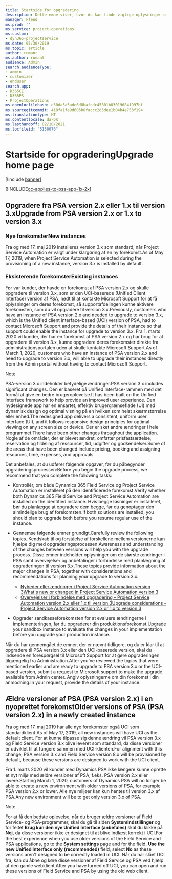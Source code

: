 ```yaml
---
title: Startside for opgradering
description: Dette emne viser, hvor du kan finde vigtige oplysninger om de nye og ændrede funktioner i Dynamics 365 Project Service Automation og processen for opgradering til den nyeste version.
manager: kfend
ms.prod: ''
ms.service: project-operations
ms.custom:
- dyn365-projectservice
ms.date: 05/30/2019
ms.topic: article
author: rumant
ms.author: rumant
audience: Admin
search.audienceType:
- admin
- customizer
- enduser
search.app:
- D365CE
- D365PS
- ProjectOperations
ms.openlocfilehash: e30da3a5ade6d8bafcdc45801b830196841997bf
ms.sourcegitcommit: 418fa1fe9d605b8faccc2d5dee1b04b4e753f194
ms.translationtype: HT
ms.contentlocale: da-DK
ms.lasthandoff: 02/10/2021
ms.locfileid: "5150076"
---
```

# <a name="upgrade-home-page"></a><span data-ttu-id="ee639-103">Startside for opgradering</span><span class="sxs-lookup"><span data-stu-id="ee639-103">Upgrade home page</span></span>

[!include [banner](../includes/psa-now-project-operations.md)]

[!INCLUDE[cc-applies-to-psa-app-1x-2x](../includes/cc-applies-to-psa-app-1x-2x.md)]

## <a name="upgrade-from-psa-version-2x-or-1x-to-version-3x"></a><span data-ttu-id="ee639-104">Opgradere fra PSA version 2.x eller 1.x til version 3.x</span><span class="sxs-lookup"><span data-stu-id="ee639-104">Upgrade from PSA version 2.x or 1.x to version 3.x</span></span>

### <a name="new-instances"></a><span data-ttu-id="ee639-105">Nye forekomster</span><span class="sxs-lookup"><span data-stu-id="ee639-105">New instances</span></span>

<span data-ttu-id="ee639-106">Fra og med 17. maj 2019 installeres version 3.x som standard, når Project Service Automation er valgt under klargøring af en ny forekomst.</span><span class="sxs-lookup"><span data-stu-id="ee639-106">As of May 17, 2019, when Project Service Automation is selected during the provisioning of a new instance, version 3.x is installed by default.</span></span>

### <a name="existing-instances"></a><span data-ttu-id="ee639-107">Eksisterende forekomster</span><span class="sxs-lookup"><span data-stu-id="ee639-107">Existing instances</span></span>

<span data-ttu-id="ee639-108">Før var kunder, der havde en forekomst af PSA version 2.x og skulle opgradere til version 3.x, som er den UCI-baserede (Unified Client Interface) version af PSA, nødt til at kontakte Microsoft Support for at få oplysninger om deres forekomst, så supportafdelingen kunne aktivere forekomsten, som du vil opgradere til version 3.x.</span><span class="sxs-lookup"><span data-stu-id="ee639-108">Previously, customers who have an instance of PSA version 2.x and needed to upgrade to version 3.x, which is the Unified client interface-based (UCI) version of PSA, had to contact Microsoft Support and provide the details of their instance so that support could enable the instance for upgrade to version 3.x.</span></span> <span data-ttu-id="ee639-109">Fra 1. marts 2020 vil kunder, der har en forekomst af PSA version 2.x og har brug for at opgradere til version 3.x, kunne opgradere deres forekomster direkte fra administrationsportalen uden at skulle kontakte Microsoft Support.</span><span class="sxs-lookup"><span data-stu-id="ee639-109">As of March 1, 2020, customers who have an instance of PSA version 2.x and need to upgrade to version 3.x, will able to upgrade their instances directly from the Admin portal without having to contact Microsoft Support.</span></span>  

> [!NOTE]
> <span data-ttu-id="ee639-110">PSA-version 3.x indeholder betydelige ændringer.</span><span class="sxs-lookup"><span data-stu-id="ee639-110">PSA version 3.x includes significant changes.</span></span> <span data-ttu-id="ee639-111">Den er baseret på Unified Interface-rammen med det formål at give en bedre brugeroplevelse.</span><span class="sxs-lookup"><span data-stu-id="ee639-111">It has been built on the Unified Interface framework to help provide an improved user experience.</span></span> <span data-ttu-id="ee639-112">Den nydesignede app har en ensartet, effektiv brugergrænseflade (UI) med dynamisk design og optimal visning på en hvilken som helst skærmstørrelse eller enhed.</span><span class="sxs-lookup"><span data-stu-id="ee639-112">The redesigned app delivers a consistent, uniform user interface (UI), and it follows responsive design principles for optimal viewing on any screen size or device.</span></span> <span data-ttu-id="ee639-113">Der er sket andre ændringer i hele programmet.</span><span class="sxs-lookup"><span data-stu-id="ee639-113">There have been other changes throughout the application.</span></span> <span data-ttu-id="ee639-114">Nogle af de områder, der er blevet ændret, omfatter prisfastsættelse, reservation og tildeling af ressourcer, tid, udgifter og godkendelser.</span><span class="sxs-lookup"><span data-stu-id="ee639-114">Some of the areas that have been changed include pricing, booking and assigning resources, time, expenses, and approvals.</span></span>

<span data-ttu-id="ee639-115">Det anbefales, at du udfører følgende opgaver, før du påbegynder opgraderingsprocessen:</span><span class="sxs-lookup"><span data-stu-id="ee639-115">Before you begin the upgrade process, we recommend that you complete the following tasks:</span></span>

- <span data-ttu-id="ee639-116">Kontrollér, om både Dynamics 365 Field Service og Project Service Automation er installeret på den identificerede forekomst.</span><span class="sxs-lookup"><span data-stu-id="ee639-116">Verify whether both Dynamics 365 Field Service and Project Service Automation are installed on the identified instance.</span></span> <span data-ttu-id="ee639-117">Hvis begge løsninger er installeret, bør du planlægge at opgradere dem begge, før du genoptager den almindelige brug af forekomsten.</span><span class="sxs-lookup"><span data-stu-id="ee639-117">If both solutions are installed, you should plan to upgrade both before you resume regular use of the instance.</span></span>
- <span data-ttu-id="ee639-118">Gennemse følgende emner grundigt.</span><span class="sxs-lookup"><span data-stu-id="ee639-118">Carefully review the following topics.</span></span> <span data-ttu-id="ee639-119">Kendskab til og forståelse af forskellene mellem versionerne kan hjælpe dig med opgraderingsprocessen.</span><span class="sxs-lookup"><span data-stu-id="ee639-119">Awareness and understanding of the changes between versions will help you with the upgrade process.</span></span> <span data-ttu-id="ee639-120">Disse emner indeholder oplysninger om de største ændringer i PSA samt overvejelser og anbefalinger i forbindelse med planlægning af opgraderingen til version 3.x.</span><span class="sxs-lookup"><span data-stu-id="ee639-120">These topics provide information about the major changes in PSA, together with considerations and recommendations for planning your upgrade to version 3.x.</span></span>

    - [<span data-ttu-id="ee639-121">Nyheder eller ændringer i Project Service Automation version 3</span><span class="sxs-lookup"><span data-stu-id="ee639-121">What's new or changed in Project Service Automation version 3</span></span>](whats-new-changed-v3.md)
    - [<span data-ttu-id="ee639-122">Overvejelser i forbindelse med opgradering – Project Service Automation version 2.x eller 1.x til version 3</span><span class="sxs-lookup"><span data-stu-id="ee639-122">Upgrade considerations - Project Service Automation version 2.x or 1.x to version 3</span></span>](upgrade-v3.md)

- <span data-ttu-id="ee639-123">Opgrader sandkasseforekomsten for at evaluere ændringerne i implementeringen, før du opgraderer din produktionsforekomst.</span><span class="sxs-lookup"><span data-stu-id="ee639-123">Upgrade your sandbox instance to evaluate the changes in your implementation before you upgrade your production instance.</span></span>

<span data-ttu-id="ee639-124">Når du har gennemgået de emner, der er nævnt tidligere, og du er klar til at opgradere til PSA version 3.x eller den UCI-baserede version, skal du indsende en forespørgsel til Microsoft Support for at gøre opgraderingen tilgængelig fra Administration.</span><span class="sxs-lookup"><span data-stu-id="ee639-124">After you've reviewed the topics that were mentioned earlier and are ready to upgrade to PSA version 3.x or the UCI-based version, submit a request to Microsoft support to make the upgrade available from Admin center.</span></span> <span data-ttu-id="ee639-125">Angiv oplysningerne om din forekomst i din anmodning.</span><span class="sxs-lookup"><span data-stu-id="ee639-125">In your request, provide the details of your instance.</span></span>

## <a name="older-versions-of-psa-psa-version-2x-in-a-newly-created-instance"></a><span data-ttu-id="ee639-126">Ældre versioner af PSA (PSA version 2.x) i en nyoprettet forekomst</span><span class="sxs-lookup"><span data-stu-id="ee639-126">Older versions of PSA (PSA version 2.x) in a newly created instance</span></span>

<span data-ttu-id="ee639-127">Fra og med 17. maj 2019 har alle nye forekomster også UCI som standardklient.</span><span class="sxs-lookup"><span data-stu-id="ee639-127">As of May 17, 2019, all new instances will have UCI as the default client.</span></span> <span data-ttu-id="ee639-128">For at kunne tilpasse sig denne ændring vil PSA version 3.x og Field Service version 8.x blive leveret som standard, da disse versioner er udviklet til at fungere sammen med UCI-klienten.</span><span class="sxs-lookup"><span data-stu-id="ee639-128">For alignment with this change, PSA version 3.x and Field Service version 8.x will be provisioned by default, because these versions are designed to work with the UCI client.</span></span>

<span data-ttu-id="ee639-129">Fra 1. marts 2020 vil kunder med Dynamics PSA ikke længere kunne oprette et nyt miljø med ældre versioner af PSA, f.eks. PSA version 2.x eller lavere.</span><span class="sxs-lookup"><span data-stu-id="ee639-129">Starting March 1, 2020, customers of Dynamics PSA will no longer be able to create a new environment with older versions of PSA, for example PSA version 2.x or lower.</span></span> <span data-ttu-id="ee639-130">Alle nye miljøer kan kun hentes til version 3.x af PSA.</span><span class="sxs-lookup"><span data-stu-id="ee639-130">Any new environment will be to get only version 3.x of PSA.</span></span>

> [!NOTE]
> <span data-ttu-id="ee639-131">For at få den bedste oplevelse, når du bruger ældre versioner af Field Service- og PSA-programmer, skal du gå til siden **Systemindstillinger** og for feltet **Brug kun den nye Unified Interface (anbefales)** skal du klikke på **Nej**, da disse versioner ikke er designet til at blive indlæst korrekt i UCI.</span><span class="sxs-lookup"><span data-stu-id="ee639-131">For the best experience when you use older versions of the Field Service and PSA applications, go to the **System settings** page and for the field, **Use the new Unified Interface only (recommended)** field, select **No** as these versions aren't designed to be correctly loaded in UCI.</span></span> <span data-ttu-id="ee639-132">Når du har slået UCI fra, kan du åbne og køre disse versioner af Field Service og PSA ved hjælp af den gamle webklient.</span><span class="sxs-lookup"><span data-stu-id="ee639-132">After you have turned off UCI, you can open and run these versions of Field Service and PSA by using the old web client.</span></span> 
